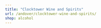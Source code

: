 ```yaml
---
title: "Clocktower Wine and Spirits"
url: /andover/clocktower-wine-and-spirits/
shop: alcohol
---
```


